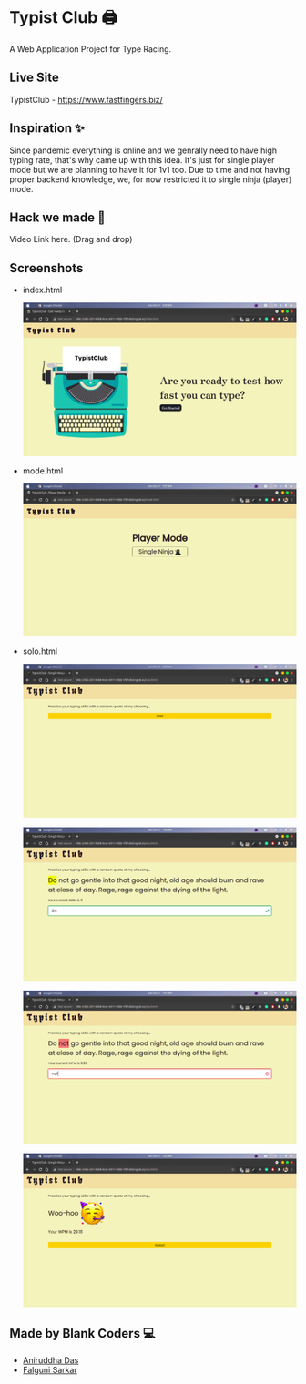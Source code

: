 # Typist Club 🖨️

A Web Application Project for Type Racing.

## Live Site

TypistClub - <https://www.fastfingers.biz/>

## Inspiration ✨

Since pandemic everything is online and we genrally need to have high typing rate, that's why came up with this idea. It's just for single player mode but we are planning to have it for 1v1 too. Due to time and not having proper backend knowledge, we, for now restricted it to single ninja (player) mode.

## Hack we made 🚀

Video Link here. (Drag and drop)

## Screenshots

- index.html

  ![index](assets/index.png)

- mode.html

  ![mode](assets/mode.png)

- solo.html

  ![solo-start](assets/solo-start.png)

  ![success](assets/success.png)

  ![error](assets/error.png)

  ![result](assets/result.png)

## Made by Blank Coders 💻

- [Aniruddha Das](https://twitter.com/isthatAniruddha)
- [Falguni Sarkar](https://twitter.com/isshefalguni)
